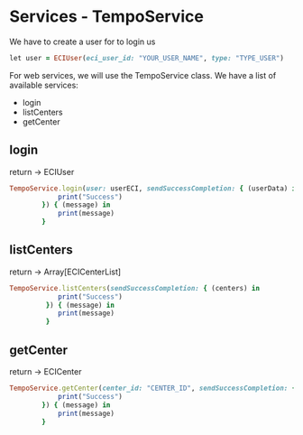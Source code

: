 # Services - TempoService

We have to create a user for to login us

```ruby
let user = ECIUser(eci_user_id: "YOUR_USER_NAME", type: "TYPE_USER")
```

For web services, we will use the TempoService class. We have a list of available services:

* login
* listCenters
* getCenter

## login
return -> ECIUser
```ruby
TempoService.login(user: userECI, sendSuccessCompletion: { (userData) in
            print("Success")
        }) { (message) in
            print(message)
        }
```

## listCenters
return -> Array[ECICenterList]
```ruby
TempoService.listCenters(sendSuccessCompletion: { (centers) in
            print("Success")
         }) { (message) in
            print(message)
         }
```

## getCenter
return -> ECICenter
```ruby
TempoService.getCenter(center_id: "CENTER_ID", sendSuccessCompletion: { (center) in
            print("Success")
        }) { (message) in
            print(message)
        }
```
